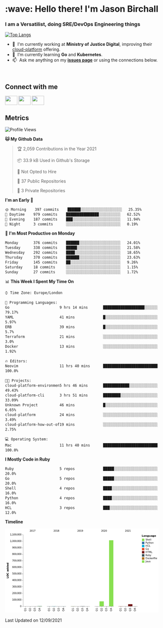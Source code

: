 <h1 align="left" id="jason-title">:wave: Hello there! I'm Jason Birchall</h1>
<h3 align="left">I am a Versatilist, doing SRE/DevOps Engineering things</h3>

[![Top Langs](https://github-readme-stats.vercel.app/api?username=jasonBirchall&show_icons=true&count_private=true&include_all_commits=true&theme=gruvbox)](https://github.com/anuraghazra/github-readme-stats)

- :office: &nbsp;I'm currently working at **Ministry of Justice Digital**, improving their [cloud-platform](https://github.com/ministryofjustice/cloud-platform) offering.
- :seedling: &nbsp;I’m currently learning **Go** and **Kubernetes**.
- :mailbox: &nbsp;Ask me anything on my **[issues page]** or using the connections below.


<br>

<h2>Connect with me</h2>
<p>
<a href="https://twitter.com/jsonBirchall" target="blank"><img align="center" src="https://cdn.jsdelivr.net/npm/simple-icons@3.0.1/icons/twitter.svg" alt="" height="30" width="40" /></a>
<a href="https://keybase.io/json0" target="blank"><img align="center" src="https://cdn.jsdelivr.net/npm/simple-icons@3.0.1/icons/keybase.svg" alt="" height="30" width="40" /></a>
<a href="https://www.reddit.com/user/kakorate" target="blank"><img align="center" src="https://cdn.jsdelivr.net/npm/simple-icons@3.0.1/icons/reddit.svg" alt="" height="30" width="40" /></a>
</p>

<h2>Metrics</h2>

<!--START_SECTION:waka-->
![Profile Views](http://img.shields.io/badge/Profile%20Views-1-blue)

**🐱 My Github Data** 

> 🏆 2,059 Contributions in the Year 2021
 > 
> 📦 33.9 kB Used in Github's Storage 
 > 
> 🚫 Not Opted to Hire
 > 
> 📜 37 Public Repositories 
 > 
> 🔑 3 Private Repositories  
 > 
**I'm an Early 🐤** 

```text
🌞 Morning    397 commits    ██████░░░░░░░░░░░░░░░░░░░   25.35% 
🌆 Daytime    979 commits    ███████████████░░░░░░░░░░   62.52% 
🌃 Evening    187 commits    ███░░░░░░░░░░░░░░░░░░░░░░   11.94% 
🌙 Night      3 commits      ░░░░░░░░░░░░░░░░░░░░░░░░░   0.19%

```
📅 **I'm Most Productive on Monday** 

```text
Monday       376 commits    ██████░░░░░░░░░░░░░░░░░░░   24.01% 
Tuesday      338 commits    █████░░░░░░░░░░░░░░░░░░░░   21.58% 
Wednesday    292 commits    ████░░░░░░░░░░░░░░░░░░░░░   18.65% 
Thursday     370 commits    ██████░░░░░░░░░░░░░░░░░░░   23.63% 
Friday       145 commits    ██░░░░░░░░░░░░░░░░░░░░░░░   9.26% 
Saturday     18 commits     ░░░░░░░░░░░░░░░░░░░░░░░░░   1.15% 
Sunday       27 commits     ░░░░░░░░░░░░░░░░░░░░░░░░░   1.72%

```


📊 **This Week I Spent My Time On** 

```text
⌚︎ Time Zone: Europe/London

💬 Programming Languages: 
Go                       9 hrs 14 mins       ███████████████████░░░░░░   79.17% 
YAML                     41 mins             █░░░░░░░░░░░░░░░░░░░░░░░░   5.97% 
ERB                      39 mins             █░░░░░░░░░░░░░░░░░░░░░░░░   5.7% 
Terraform                21 mins             ░░░░░░░░░░░░░░░░░░░░░░░░░   3.0% 
Docker                   13 mins             ░░░░░░░░░░░░░░░░░░░░░░░░░   1.92%

🔥 Editors: 
Neovim                   11 hrs 40 mins      █████████████████████████   100.0%

🐱‍💻 Projects: 
cloud-platform-environmen5 hrs 46 mins       ████████████░░░░░░░░░░░░░   49.43% 
cloud-platform-cli       3 hrs 51 mins       ████████░░░░░░░░░░░░░░░░░   33.09% 
Unknown Project          46 mins             █░░░░░░░░░░░░░░░░░░░░░░░░   6.65% 
cloud-platform           24 mins             ░░░░░░░░░░░░░░░░░░░░░░░░░   3.49% 
cloud-platform-how-out-of19 mins             ░░░░░░░░░░░░░░░░░░░░░░░░░   2.75%

💻 Operating System: 
Mac                      11 hrs 40 mins      █████████████████████████   100.0%

```

**I Mostly Code in Ruby** 

```text
Ruby                     5 repos             █████░░░░░░░░░░░░░░░░░░░░   20.0% 
Go                       5 repos             █████░░░░░░░░░░░░░░░░░░░░   20.0% 
Shell                    4 repos             ████░░░░░░░░░░░░░░░░░░░░░   16.0% 
Python                   4 repos             ████░░░░░░░░░░░░░░░░░░░░░   16.0% 
HCL                      3 repos             ███░░░░░░░░░░░░░░░░░░░░░░   12.0%

```


**Timeline**

![Chart not found](https://raw.githubusercontent.com/jasonBirchall/jasonBirchall/main/charts/bar_graph.png) 


 Last Updated on 12/09/2021
<!--END_SECTION:waka-->

<!-- links -->

[issues page]: https://github.com/jasonBirchall/jasonBirchall/issues "jasonBirchall/issues"
